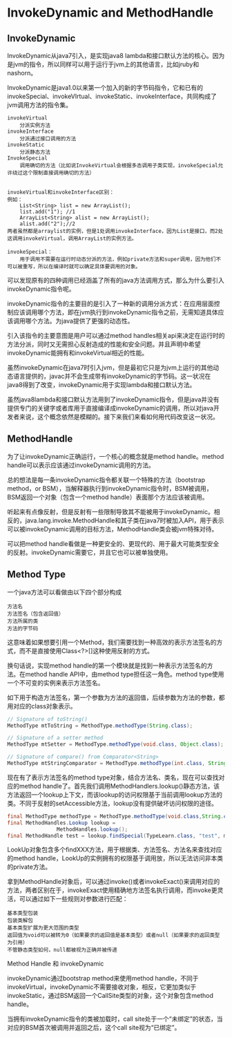 # InvokeDynamic and MethodHandle

## InvokeDynamic

InvokeDynamic从java7引入，是实现java8 lambda和接口默认方法的核心。因为是jvm的指令，所以同样可以用于运行于jvm上的其他语言，比如jruby和nashorn。

InvokeDynamic是java1.0以来第一个加入的新的字节码指令，它和已有的invokeSpecial、invokeVIrtual、invokeStatic、invokeInterface，共同构成了jvm调用方法的指令集。

```
invokeVirtual
	分派实例方法
invokeInterface
	分派通过接口调用的方法
invokeStatic
	分派静态方法
InvokeSpecial
	调用确切的方法（比如说InvokeVirtual会根据多态调用子类实现，invokeSpecial允许绕过这个限制直接调用确切的方法）

	
invokeVirtual和invokeInterface区别：
例如：
	List<String> list = new ArrayList();
	list.add("1"); //1
	ArrayList<String> alist = new ArrayList();
	alist.add("2");//2
两者虽然都是arraylist的实例，但是1处调用invokeInterface，因为List是接口，而2处这调用invokeVirtual，调用ArrayList的实例方法。

invokeSpecial：
	用于调用不需要在运行时动态分派的方法，例如private方法和super调用，因为他们不可以被重写，所以在编译时就可以确定具体要调用的对象。
```



可以发现原有的四种调用已经涵盖了所有的java方法调用方式，那么为什么要引入invokeDynamic指令呢。

invokeDynamic指令的主要目的是引入了一种新的调用分派方式：在应用层面控制应该调用哪个方法，即在jvm执行到invokeDynamic指令之前，无需知道具体应该调用哪个方法。为java提供了更强的动态性。

引入该指令的主要意图是用户可以通过method handles相关api来决定在运行时的方法分派，同时又无需担心反射造成的性能和安全问题。并且声明中希望invokeDynamic能拥有和invokeVirtual相近的性能。

虽然invokeDynamic在java7时引入jvm，但是最初它只是为jvm上运行的其他动态语言提供的，javac并不会生成带有invokeDynamic的字节码。这一状况在java8得到了改变，invokeDynamic用于实现lambda和接口默认方法。

虽然java8lambda和接口默认方法用到了invokeDynamic指令，但是java并没有提供专门的关键字或者库用于直接编译成invokeDynamic的调用，所以对java开发者来说，这个概念依然是模糊的。接下来我们来看如何用代码改变这一状况。

## MethodHandle

为了让invokeDynamic正确运行，一个核心的概念就是method handle。method handle可以表示应该通过invokeDynamic调用的方法。

总的想法是每一条invokeDynamic指令都关联一个特殊的方法（bootstrap method，or BSM），当解释器执行到invokeDynamic指令时，BSM被调用，BSM返回一个对象（包含一个method handle）表面那个方法应该被调用。

听起来有点像反射，但是反射有一些限制导致其不能被用于invokeDynamic。相反的，java.lang.invoke.MethodHandle和其子类在java7时被加入API，用于表示可以被invokeDynamic调用的目标方法，MethodHandle类会被jvm特殊对待。

可以把method handle看做是一种更安全的、更现代的、用于最大可能类型安全的反射。invokeDynamic需要它，并且它也可以被单独使用。



## Method Type

一个java方法可以看做由以下四个部分构成

```
方法名
方法签名（包含返回值）
方法所属的类
方法的字节码
```

这意味着如果想要引用一个Method，我们需要找到一种高效的表示方法签名的方式，而不是直接使用Class<?>[]这种使用反射的方式。

换句话说，实现method handle的第一个模块就是找到一种表示方法签名的方法。在method handle API中，由method type担任这一角色。method type使用一个不可变的实例来表示方法签名。

如下用于构造方法签名，第一个参数为方法的返回值，后续参数为方法的参数，都用对应的class对象表示。

```java
// Signature of toString()
MethodType mtToString = MethodType.methodType(String.class);

// Signature of a setter method
MethodType mtSetter = MethodType.methodType(void.class, Object.class);

// Signature of compare() from Comparator<String>
MethodType mtStringComparator = MethodType.methodType(int.class, String.class, String.class);
```

现在有了表示方法签名的method type对象，结合方法名、类名，现在可以查找对应的method handle了。首先我们调用MethodHandlers.lookup()静态方法，该方法返回一个lookup上下文，而该lookup的访问权限基于当前调用lookup方法的类。不同于反射的setAccessible方法，lookup没有提供破坏访问权限的途径。

```java
final MethodType methodType = MethodType.methodType(void.class,String.class);
final MethodHandles.Lookup lookup =
                MethodHandles.lookup();
final MethodHandle test = lookup.findSpecial(TypeLearn.class, "test", methodType,TypeLearn.class);
```

LookUp对象包含多个findXXX方法，用于根据类、方法签名、方法名来查找对应的method handle，LookUp的实例拥有的权限基于调用放，所以无法访问非本类的private方法。

拿到MethodHandle对象后，可以通过invoke()或者invokeExact()来调用对应的方法，两者区别在于，invokeExact使用精确地方法签名执行调用，而invoke更灵活，可以通过如下一些规则对参数进行匹配：

```
基本类型包装
包装类解包
基本类型扩展为更大范围的类型
返回值为void可以被转为0（如果要求的返回值是基本类型）或者null（如果要求的返回类型为引用）
不管静态类型如何，null都被视为正确并被传递
```



Method Handle 和 invokeDynamic

invokeDynamic通过bootstrap method来使用method handle，不同于invokeVirtual，invokeDynamic不需要接收对象，相反，它更加类似于invokeStatic，通过BSM返回一个CallSite类型的对象，这个对象包含method handle。

当拥有invokeDynamic指令的类被加载时，call site处于一个“未绑定”的状态，当对应的BSM首次被调用并返回之后，这个call site视为“已绑定”。